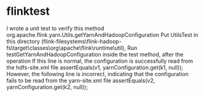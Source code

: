 # flinktest

I wrote a unit test to verify this method org.apache.flink.yarn.Utils.getYarnAndHadoopConfiguration 
Put UtilsTest in this directory (flink-filesystems\flink-hadoop-fs\target\classes\org\apache\flink\runtime\util),
Run testGetYarnAndHadoopConfiguration inside the test method, after the operation
If this line is normal, the configuration is successfully read from the hdfs-site.xml file
assertEquals(v1, yarnConfiguration.get(k1, null));
However, the following line is incorrect, indicating that the configuration fails to be read from the yarn-site.xml file
assertEquals(v2, yarnConfiguration.get(k2, null));
